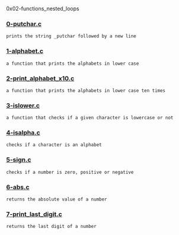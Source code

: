 0x02-functions_nested_loops


### [0-putchar.c](./0-putchar.c)
```
prints the string _putchar followed by a new line
```


### [1-alphabet.c](./1-alphabet.c)
```
a function that prints the alphabets in lower case
```


### [2-print_alphabet_x10.c](./2-print_alphabet_x10.c)
```
a function that prints the alphabets in lower case ten times
```


### [3-islower.c](./3-islower.c)
```
a function that checks if a given character is lowercase or not
```


### [4-isalpha.c](./4-isalpha.c)
```
checks if a character is an alphabet
```


### [5-sign.c](./5-sign.c)
```
checks if a number is zero, positive or negative
```


### [6-abs.c](./6-abs.c)
```
returns the absolute value of a number
```


### [7-print_last_digit.c](./7-print_last_digit.c)
```
returns the last digit of a number
```


